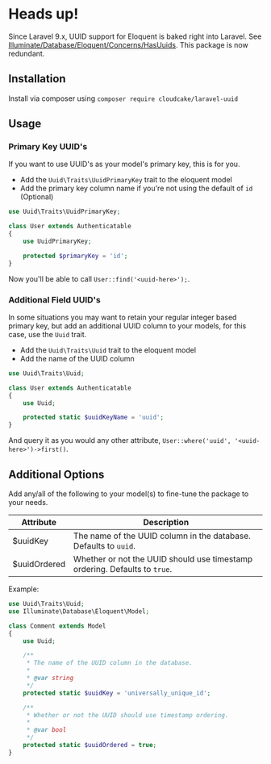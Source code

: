 # Heads up!
Since Laravel 9.x, UUID support for Eloquent is baked right into Laravel. See [Illuminate/Database/Eloquent/Concerns/HasUuids](https://laravel.com/api/master/Illuminate/Database/Eloquent/Concerns/HasUuids.html). This package is now redundant.

## Installation
Install via composer using `composer require cloudcake/laravel-uuid`

## Usage

### Primary Key UUID's
If you want to use UUID's as your model's primary key, this is for you.

- Add the `Uuid\Traits\UuidPrimaryKey` trait to the eloquent model
- Add the primary key column name if you're not using the default of `id` (Optional)

```php
use Uuid\Traits\UuidPrimaryKey;

class User extends Authenticatable
{
    use UuidPrimaryKey;

    protected $primaryKey = 'id';
}
```
Now you'll be able to call `User::find('<uuid-here>');`.

### Additional Field UUID's
In some situations you may want to retain your regular integer based primary key, but add an additional UUID column to your models, for this case, use the `Uuid` trait.

- Add the `Uuid\Traits\Uuid` trait to the eloquent model
- Add the name of the UUID column
```php
use Uuid\Traits\Uuid;

class User extends Authenticatable
{
    use Uuid;

    protected static $uuidKeyName = 'uuid';
}
```
And query it as you would any other attribute, `User::where('uuid', '<uuid-here>')->first()`.

## Additional Options
Add any/all of the following to your model(s) to fine-tune the package to your needs.

| Attribute    | Description                                                                          |
-------------- | -------------------------------------------------------------------------------------|
| $uuidKey     | The name of the UUID column in the database. Defaults to `uuid`.                     |
| $uuidOrdered | Whether or not the UUID should use timestamp ordering. Defaults to `true`.           |

Example:

```php
use Uuid\Traits\Uuid;
use Illuminate\Database\Eloquent\Model;

class Comment extends Model
{
    use Uuid;

    /**
     * The name of the UUID column in the database.
     *
     * @var string
     */
    protected static $uuidKey = 'universally_unique_id';

    /**
     * Whether or not the UUID should use timestamp ordering.
     *
     * @var bool
     */
    protected static $uuidOrdered = true;
}
```
